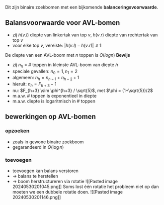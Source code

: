 Dit zijn binaire zoekbomen met een bijkomende __balanceringsvoorwaarde__.
## Balansvoorwaarde voor AVL-bomen
- zij $h(v.l)$ diepte van linkertak van top $v$, $h(v.r)$ diepte van rechtertak van top $v$
- voor elke top $v$, vereiste: $|h(v.l) - h(v.r)| \leq 1$ 

De diepte van een AVL-boom met $n$ toppen is $O(log n)$ 
__Bewijs__
- zij $n_{h}$ = # toppen in kleinste AVL-boom van diepte $h$ 
- speciale gevallen: $n_{0} =1, n_{1}=2$ 
- algemeen: $n_{h} = n_{h-1} + n_{h-2} +1$ 
- hieruit: $n_{h} = F_{h+3} -1$ 
- nu: $F_{h+3} \sim \phi^{h+3} / \sqrt{5}$, met $\phi = (1+\sqrt{5})/2$ 
- m.a.w. # toppen is exponentieel in diepte
- m.a.w. diepte is logaritmisch in # toppen

## bewerkingen op AVL-bomen
### opzoeken
- zoals in gewone binaire zoekboom
- gegarandeerd in $\Theta(\log n)$ 
### toevoegen 
- toevoegen kan balans verstoren 
- -> balans te herstellen
- -> boom herstructureren via rotatie
![[Pasted image 20240530201045.png]]
Soms lost één rotatie het probleem niet op dan moeten we een dubbele rotatie doen.
![[Pasted image 20240530201146.png]]